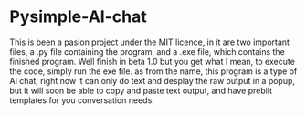 # Pysimple-AI-chat

This is been a pasion project under the MIT licence, in it are two important files, a .py file containing the program, and a .exe file, which contains the finished program. Well finish in beta 1.0 but you get what I mean, to execute the code, simply run the exe file. as from the name, this program is a type of AI chat, right now it can only do text and desplay the raw output in a popup, but it will soon be able to copy and paste text output, and have prebilt templates for you conversation needs.
